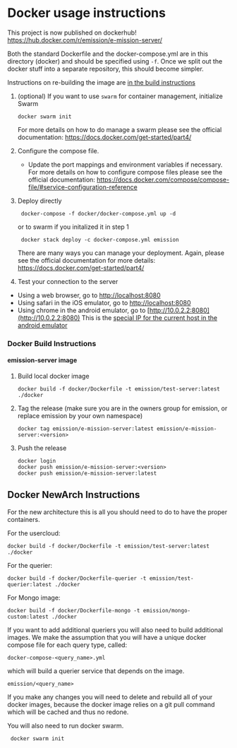 # Docker usage instructions
This project is now published on dockerhub!
https://hub.docker.com/r/emission/e-mission-server/

Both the standard Dockerfile and the docker-compose.yml are in this directory (docker) and should be specified using `-f`. Once we split out the docker stuff into a separate repository, this should become simpler.

Instructions on re-building the image are [in the build instructions](#Docker_Build_Instructions)

1. (optional) If you want to use `swarm` for container management, initialize Swarm
    ```
   docker swarm init 
   ``` 
   For more details on how to do manage a swarm please see the official documentation: https://docs.docker.com/get-started/part4/ 


2. Configure the compose file. 
    * Update the port mappings and environment variables if necessary. 
    For more details on how to configure compose files please see the official documentation: https://docs.docker.com/compose/compose-file/#service-configuration-reference 

3. Deploy directly

   ```
    docker-compose -f docker/docker-compose.yml up -d
   ```

    or to swarm if you initalized it in step 1

   ```
    docker stack deploy -c docker-compose.yml emission
   ```
   There are many ways you can manage your deployment. Again, please see the official documentation for more details: https://docs.docker.com/get-started/part4/

4. Test your connection to the server
  * Using a web browser, go to [http://localhost:8080](http://localhost:8080)
  * Using safari in the iOS emulator, go to [http://localhost:8080](http://localhost:8080)
  * Using chrome in the android emulator, go to [http://10.0.2.2:8080](http://10.0.2.2:8080) 
    This is the [special IP for the current host in the android emulator](https://developer.android.com/tools/devices/emulator.html#networkaddresses)

### Docker Build Instructions
#### emission-server image

1. Build local docker image

   ```
   docker build -f docker/Dockerfile -t emission/test-server:latest ./docker
   ```

1. Tag the release (make sure you are in the owners group for emission, or
    replace emission by your own namespace)

   ```
   docker tag emission/e-mission-server:latest emission/e-mission-server:<version>
   ```
   
1. Push the release 

   ```
   docker login
   docker push emission/e-mission-server:<version>
   docker push emission/e-mission-server:latest
   ```
   
## Docker NewArch Instructions 

For the new architecture this is all you should need to do to have the proper containers.


For the usercloud:
   ```
   docker build -f docker/Dockerfile -t emission/test-server:latest ./docker
   ```

For the querier:
   ```
   docker build -f docker/Dockerfile-querier -t emission/test-querier:latest ./docker
   ```

For Mongo image:
   ```
   docker build -f docker/Dockerfile-mongo -t emission/mongo-custom:latest ./docker
   ```

If you want to add additional queriers you will also need to build additional images. We make the assumption that you will have a unique docker compose file for each query type, called:

  ```
  docker-compose-<query_name>.yml
  ```

which will build a querier service that depends on the image.

  ```
  emission/<query_name>
  ```

If you make any changes you will need to delete and rebuild all of your docker images, because the docker image relies on a git pull command which will be cached and thus no redone.

You will also need to run docker swarm.

  ```
   docker swarm init 
   ``` 
